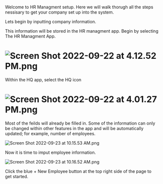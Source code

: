 Welcome to HR Managment setup. Here we will walk thorugh all the steps nessisary to get your company set up into the system. 

Lets begin by inputting company information.

This information will be stored in the HR managment app. Begin by selecting The HR Managment App.

![Screen Shot 2022-09-22 at 4.12.52 PM.png](resources/3DDD118746ED216E8842827E3BD4A24C.png) 
===================================================================================================

Within the HQ app, select the HQ icon

![Screen Shot 2022-09-22 at 4.01.27 PM.png](resources/85E38939981F8A794E9018EC49430CB2.png)
==================================================================================================

Most of the feilds will already be filled in. Some of the information can only be changed within other features in the app and will be automatically updated; for example, number of employees. 



![Screen Shot 2022-09-23 at 10.15.53 AM.png](resources/1E3AE59CAC709358FD6986C68CE53B33.png)

Now it is time to imput employee information.

![Screen Shot 2022-09-23 at 10.16.52 AM.png](resources/7D7439331D8D7315356F2B7D55EC7FA6.png)

Click the blue + New Employee button at the top right side of the page to get started.
